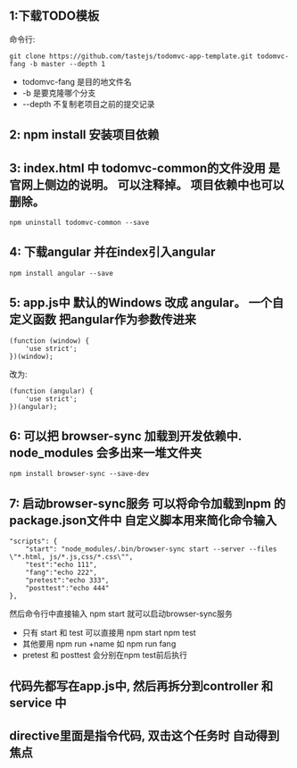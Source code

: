 
## 1:下载TODO模板

命令行:
		
	git clone https://github.com/tastejs/todomvc-app-template.git todomvc-fang -b master --depth 1

-	todomvc-fang 是目的地文件名
-	-b 是要克隆哪个分支
-	--depth 不复制老项目之前的提交记录
## 2: npm install 安装项目依赖

## 3: index.html 中 todomvc-common的文件没用 是官网上侧边的说明。 可以注释掉。 项目依赖中也可以删除。

	npm uninstall todomvc-common --save


## 4: 下载angular  并在index引入angular

	npm install angular --save


## 5: app.js中  默认的Windows 改成 angular。  一个自定义函数 把angular作为参数传进来

	(function (window) {
    	'use strict';
    })(window);
 
改为:

	(function (angular) {
    	'use strict';
    })(angular);

## 6: 可以把 browser-sync 加载到开发依赖中.   node_modules 会多出来一堆文件夹
	npm install browser-sync --save-dev


## 7: 启动browser-sync服务  可以将命令加载到npm 的 package.json文件中 自定义脚本用来简化命令输入

	"scripts": {
		"start": "node_modules/.bin/browser-sync start --server --files \"*.html, js/*.js,css/*.css\"",
		"test":"echo 111",
		"fang":"echo 222",
		"pretest":"echo 333",
		"posttest":"echo 444"
	},

然后命令行中直接输入  npm start 就可以启动browser-sync服务

-   只有  start  和 test 可以直接用 npm start     npm test
-   其他要用 npm run +name   如 npm run fang
-   pretest 和 posttest  会分别在npm test前后执行

			

## 代码先都写在app.js中, 然后再拆分到controller 和 service 中
## directive里面是指令代码,  双击这个任务时 自动得到焦点
